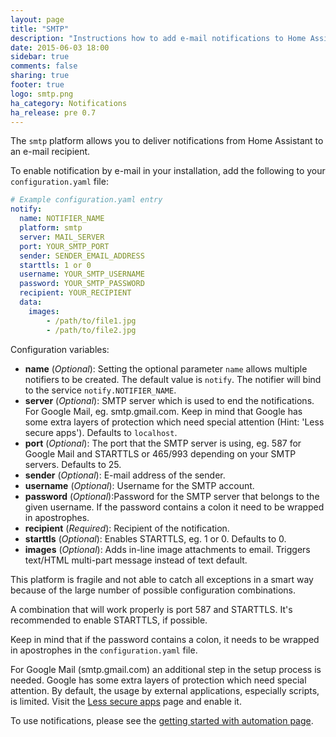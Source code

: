 ```yaml
---
layout: page
title: "SMTP"
description: "Instructions how to add e-mail notifications to Home Assistant."
date: 2015-06-03 18:00
sidebar: true
comments: false
sharing: true
footer: true
logo: smtp.png
ha_category: Notifications
ha_release: pre 0.7
---
```



The `smtp` platform allows you to deliver notifications from Home Assistant to an e-mail recipient.

To enable notification by e-mail in your installation, add the following to your `configuration.yaml` file:

```yaml
# Example configuration.yaml entry
notify:
  name: NOTIFIER_NAME
  platform: smtp
  server: MAIL_SERVER
  port: YOUR_SMTP_PORT
  sender: SENDER_EMAIL_ADDRESS
  starttls: 1 or 0
  username: YOUR_SMTP_USERNAME
  password: YOUR_SMTP_PASSWORD
  recipient: YOUR_RECIPIENT
  data:
    images: 
        - /path/to/file1.jpg
        - /path/to/file2.jpg
```

Configuration variables:

- **name** (*Optional*): Setting the optional parameter `name` allows multiple notifiers to be created. The default value is `notify`. The notifier will bind to the service `notify.NOTIFIER_NAME`.
- **server** (*Optional*): SMTP server which is used to end the notifications. For Google Mail, eg. smtp.gmail.com. Keep in mind that Google has some extra layers of protection which need special attention (Hint: 'Less secure apps'). Defaults to `localhost`.
- **port** (*Optional*): The port that the SMTP server is using, eg. 587 for Google Mail and STARTTLS or 465/993 depending on your SMTP servers.  Defaults to 25.
- **sender** (*Optional*): E-mail address of the sender.
- **username** (*Optional*): Username for the SMTP account.
- **password** (*Optional*):Password for the SMTP server that belongs to the given username. If the password contains a colon it need to be wrapped in apostrophes.
- **recipient** (*Required*): Recipient of the notification.
- **starttls** (*Optional*): Enables STARTTLS, eg. 1 or 0. Defaults to 0.
- **images** (*Optional*): Adds in-line image attachments to email. Triggers text/HTML multi-part message instead of text default.

This platform is fragile and not able to catch all exceptions in a smart way because of the large number of possible configuration combinations.

A combination that will work properly is port 587 and STARTTLS. It's recommended to enable STARTTLS, if possible.

Keep in mind that if the password contains a colon, it needs to be wrapped in apostrophes in the `configuration.yaml` file.

For Google Mail (smtp.gmail.com) an additional step in the setup process is needed. Google has some extra layers of protection
which need special attention. By default, the usage by external applications, especially scripts, is limited. Visit the [Less secure apps](https://www.google.com/settings/security/lesssecureapps) page and enable it.

To use notifications, please see the [getting started with automation page](/getting-started/automation/).
